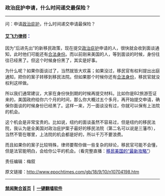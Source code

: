 ### 政治庇护申请，什么时间递交最保险？
------------------------

<p>问：申请<a href="http://www.epochtimes.com/gb/tag/%E6%94%BF%E6%B2%BB%E5%BA%87%E6%8A%A4.html">政治庇护</a>，什么时间递交申请最保险？</p>
<h4><span style="color: #000080;"><a href="http://www.epochtimes.com/gb/tag/%E8%89%BE%E9%A3%9E%E5%8A%9B%E5%BE%8B%E5%B8%88.html">艾飞力律师</a>：</span></h4>
<p>因为“后进先出”的新移民政策，现在提交<a href="http://www.epochtimes.com/gb/tag/%E6%94%BF%E6%B2%BB%E5%BA%87%E6%8A%A4.html">政治庇护</a>申请的人，很快就会收到面谈通知，此时他们可能还有<a href="http://www.epochtimes.com/gb/tag/%E5%90%88%E6%B3%95%E8%BA%AB%E4%BB%BD.html">合法身份</a>。而以前刚来美国的人，等到面谈的时候，身份往往已经黑了。但这个时候身份黑了，其实是好事。</p>
<p>为什么呢？如果你面谈过了，当然就皆大欢喜；如果没过，移民官有权利提出出庭通知，把你的案子转移到移民法院。但如果那个时候你还有<a href="http://www.epochtimes.com/gb/tag/%E5%90%88%E6%B3%95%E8%BA%AB%E4%BB%BD.html">合法身份</a>，移民官就没权利这样做。</p>
<p>所以我们通常建议，大家在身份快到期的时候再提交材料。比如你是B2旅游签证来的，美国政府给你六个月的时间，那么你大概过五个多月，再开始提交申请，确保你面谈的时候身份已经黑了。这样一来，万一面谈没有过，你就可以保有上法院的机会。</p>
<p>这个机会是非常宝贵的。比如说，纽约的面谈虽然不容易过，但是纽约的移民法院，我认为是全美国对政治庇护案子最好的移民法院（第二名可以说是三藩市），当然不管在哪里，上法院的机会都是好的，所以千万不要浪费。</p>
<p>而且如果你的案子比较特殊，律师要帮你做一些复杂的辩论，移民官可能不会懂，但是法官能明白，会给你公平的机会。（看完整直播：<span style="text-decoration: underline; color: #000080;"><a style="color: #000080; text-decoration: underline;" href="http://www.epochtimes.com/gb/ncid1287475.htm">移民美国的“最新攻略”</a></span>）</p>
<p>责任编辑：梅叙</p>

原文链接：http://www.epochtimes.com/gb/18/9/10/n10704198.htm


------------------------
#### [禁闻聚合首页](https://github.com/gfw-breaker/banned-news/blob/master/README.md) &nbsp;|&nbsp;  [一键翻墙软件](https://github.com/gfw-breaker/nogfw/blob/master/README.md)
